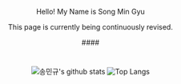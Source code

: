 <div align="center">

<p>
  Hello! My Name is Song Min Gyu
 </p>
  <p>
  This page is currently being continuously revised.
</p>
  <!--<img src="https://img.shields.io/badge/Notion-b4f5bd?style=flat&logo=Notion&logoColor=black"/>&nbsp;&nbsp;<img src="https://img.shields.io/badge/GitHub-gray?style=flat&logo=GitHub&logoColor=black"/>&nbsp;&nbsp;<img src="https://img.shields.io/badge/Git-blue?style=flat&logo=Git&logoColor=F05032"/>-->
####
  
#
![송민규's github stats](https://github-readme-stats.vercel.app/api?username=SongMinGyu0506&show_icons=true&theme=tokyonight)
![Top Langs](https://github-readme-stats.vercel.app/api/top-langs/?username=SongMinGyu0506&layout=compact&theme=tokyonight)

</div>
